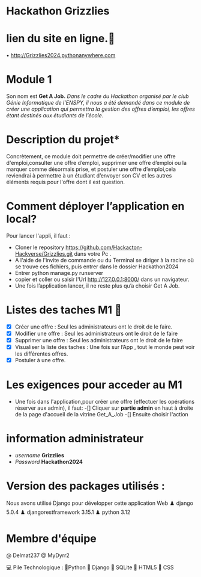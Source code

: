 # Hackathon Grizzlies

# lien du site en ligne.📌
•	http://Grizzlies2024.pythonanywhere.com

# Module 1
Son nom est **Get A Job.**
*Dans le cadre du Hackathon organisé par le club Génie Informatique de l'ENSPY, il nous a été demandé dans ce module de créer une application  qui permettra la gestion des offres d’emploi, les offres étant destinés aux étudiants de l’école.*

# Description du projet*

Concrètement, ce module doit permettre de créer/modifier une offre d'emploi,consulter une offre d’emploi, supprimer une offre d’emploi ou la marquer comme désormais prise, et postuler une offre d’emploi,cela reviendrai à permettre à un étudiant d’envoyer son CV et les autres éléments requis pour l'offre dont il est question.

# Comment déployer l’application en local?
Pour lancer l'appli, il faut :

- 	Cloner le repository https://github.com/Hackacton-Hackverse/Grizzlies.git dans votre Pc .
- 	A l'aide de l'invite de commande ou du Terminal se diriger à la racine où se trouve ces fichiers, puis entrer dans le dossier Hackathon2024
- 	Entrer python manage.py runserver
- 	copier et coller ou saisir l'Url http://127.0.0.1:8000/ dans un navigateur.
- 	Une fois l’application lancer, il ne reste plus qu’a choisir Get A Job.

# Listes des taches M1	🧾
- [x] Créer une offre : Seul les administrateurs ont le droit de le faire.
- [x] Modifier une offre : Seul les administrateurs ont le droit de le faire
- [x] Supprimer une offre : Seul les administrateurs ont le droit de le faire
- [x] Visualiser la liste des taches : Une fois sur l’App , tout le monde peut voir les différentes offres.
- [x] Postuler à une offre.

 # Les exigences pour acceder au M1
 - Une fois dans l'application,pour créer une offre (effectuer les opérations réserver aux admin), il faut:
 -[] Cliquer sur **partie admin** en haut à droite de la page d'accueil de la vitrine Get_A_Job
 -[] Ensuite choisir l'action

# information administrateur
- *username* **Grizzlies**
- *Password* **Hackathon2024**

# Version des packages utilisés :
Nous avons utilisé Django pour développer cette application Web 
	♟️ django 5.0.4
	♟️ djangorestframework 3.15.1
	♟️ python 3.12


# Membre d'équipe
@ Delmat237
@ MyDyrr2

💻 Pile Technologique :
	🗿Python 
 	🗿 Django 
  	🗿 SQLite 
    🗿 HTML5 
    🗿 CSS

